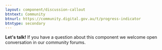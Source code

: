 ```yaml
---
layout: component/discussion-callout
btntext: Community
btnurl: https://community.digital.gov.au/t/progress-indicator
btntype: secondary
---
```


**Let's talk!**  If you have a question about this component we welcome open conversation in our community forums.
